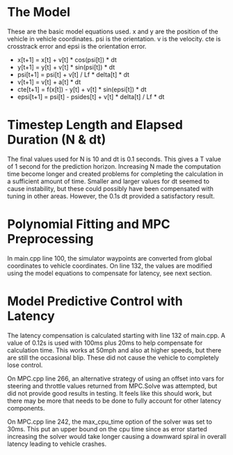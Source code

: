 # The Model
These are the basic model equations used.  x and y are the position of the
vehicle in vehicle coordinates.  psi is the orientation. v is the velocity.
cte is crosstrack error and epsi is the orientation error.

* x[t+1] = x[t] + v[t] * cos(psi[t]) * dt
* y[t+1] = y[t] + v[t] * sin(psi[t]) * dt
* psi[t+1] = psi[t] + v[t] / Lf * delta[t] * dt
* v[t+1] = v[t] + a[t] * dt
* cte[t+1] = f(x[t]) - y[t] + v[t] * sin(epsi[t]) * dt
* epsi[t+1] = psi[t] - psides[t] + v[t] * delta[t] / Lf * dt

# Timestep Length and Elapsed Duration (N & dt)
The final values used for N is 10 and dt is 0.1 seconds.  This gives a T value
of 1 second for the prediction horizon.  Increasing N made the computation time
become longer and created problems for completing the calculation in a
sufficient amount of time.  Smaller and larger values for dt seemed to cause
instability, but these could possibly have been compensated with tuning in
other areas.  However, the 0.1s dt provided a satisfactory result.


# Polynomial Fitting and MPC Preprocessing
In main.cpp line 100, the simulator waypoints are converted from global
coordinates to vehicle coordinates.  On line 132, the values are modified using
the model equations to compensate for latency, see next section.


# Model Predictive Control with Latency
The latency compensation is calculated starting with line 132 of main.cpp.  A
value of 0.12s is used with 100ms plus 20ms to help compensate for calculation
time.  This works at 50mph and also at higher speeds, but there are still the
occasional blip.  These did not cause the vehicle to completely lose control.

On MPC.cpp line 266, an alternative strategy of using an offset into vars for steering and throttle
values returned from MPC.Solve was attempted, but did not provide good results
in testing.  It feels like this should work, but there may be more that needs
to be done to fully account for other latency components.

On MPC.cpp line 242, the max_cpu_time option of the solver was set to 30ms.
This put an upper bound on the cpu time since as error started increasing the
solver would take longer causing a downward spiral in overall latency leading
to vehicle crashes.

